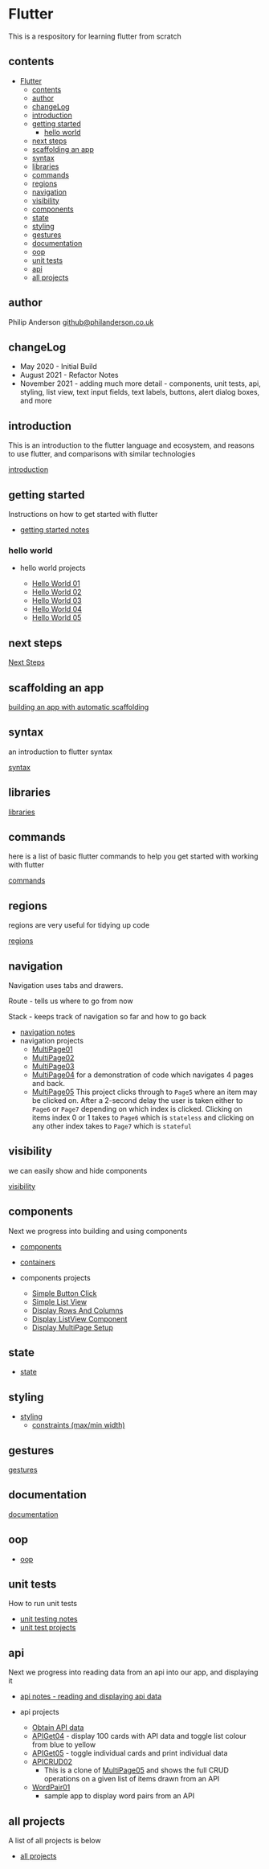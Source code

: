 # Flutter

This is a respository for learning flutter from scratch
## contents

- [Flutter](#flutter)
  - [contents](#contents)
  - [author](#author)
  - [changeLog](#changelog)
  - [introduction](#introduction)
  - [getting started](#getting-started)
    - [hello world](#hello-world)
  - [next steps](#next-steps)
  - [scaffolding an app](#scaffolding-an-app)
  - [syntax](#syntax)
  - [libraries](#libraries)
  - [commands](#commands)
  - [regions](#regions)
  - [navigation](#navigation)
  - [visibility](#visibility)
  - [components](#components)
  - [state](#state)
  - [styling](#styling)
  - [gestures](#gestures)
  - [documentation](#documentation)
  - [oop](#oop)
  - [unit tests](#unit-tests)
  - [api](#api)
  - [all projects](#all-projects)


## author

Philip Anderson 
github@philanderson.co.uk

## changeLog

- May 2020 - Initial Build
- August 2021 - Refactor Notes
- November 2021 - adding much more detail - components, unit tests, api, styling, list view, text input fields, text labels, buttons, alert dialog boxes, and more

## introduction

This is an introduction to the flutter language and ecosystem, and reasons to use flutter, and comparisons with similar technologies

[introduction](notes/introduction.md)


## getting started

Instructions on how to get started with flutter

- [getting started notes](notes/getting-started.md)

### hello world 

- hello world projects

  - [Hello World 01](projects/HelloWorld01)
  - [Hello World 02](projects/HelloWorld02)
  - [Hello World 03](projects/HelloWorld03)
  - [Hello World 04](projects/HelloWorld04)
  - [Hello World 05](projects/HelloWorld05)


## next steps

[Next Steps](notes/next-steps.md)

## scaffolding an app

[building an app with automatic scaffolding](notes/scaffolding.md)

## syntax

an introduction to flutter syntax

[syntax](notes/syntax.md)
## libraries

[libraries](notes/libraries.md)

## commands

here is a list of basic flutter commands to help you get started with working with flutter

[commands](notes/commands.md)

## regions

regions are very useful for tidying up code

[regions](notes/regions.md)

## navigation

Navigation uses tabs and drawers.

Route - tells us where to go from now

Stack - keeps track of navigation so far and how to go back

- [navigation notes](notes/navigation.md)
- navigation projects
  - [MultiPage01](Projects/MultiPage01)
  - [MultiPage02](Projects/MultiPage02)
  - [MultiPage03](Projects/MultiPage03)
  - [MultiPage04](Projects/MultiPage04) for a demonstration of code which navigates 4 pages and back.
  - [MultiPage05](Projects/MultiPage05) This project clicks through to `Page5` where an item may be clicked on.  After a 2-second delay the user is taken either to `Page6` or `Page7` depending on which index is clicked.  Clicking on items index 0 or 1 takes to `Page6` which is `stateless` and clicking on any other index takes to `Page7` which is `stateful`


## visibility

we can easily show and hide components

[visibility](notes/components.md#visibility)

## components 

Next we progress into building and using components

- [components](notes/components.md)
- [containers](notes/containers.md)

- components projects

  - [Simple Button Click](projects/ButtonClick01)
  - [Simple List View](projects/ListView01)
  - [Display Rows And Columns](projects/RowsAndColumns01)
  - [Display ListView Component](projects/ListView01)
  - [Display MultiPage Setup](projects/MultiPage01)

## state

- [state](notes/state.md)

## styling

- [styling](notes/styling.md)
  - [constraints (max/min width)](notes/styling.md#constraints)
## gestures

[gestures](notes/gestures.md)

## documentation

[documentation](notes/documentation.md)

## oop

- [oop](notes/oop.md)

## unit tests

How to run unit tests

- [unit testing notes](notes/unit-testing.md)
- [unit test projects](projects/UnitTest01)

## api

Next we progress into reading data from an api into our app, and displaying it

- [api notes - reading and displaying api data](notes/api.md)

- api projects
  
  - [Obtain API data](projects/APIGet01)
  - [APIGet04](projects/APIGet04) - display 100 cards with API data and toggle list colour from blue to yellow
  - [APIGet05](projects/APIGet05) - toggle individual cards and print individual data
  - [APICRUD02](APICRUD02)
    - This is a clone of [MultiPage05](MultiPage05) and shows the full CRUD operations on a given list of items drawn from an API
  - [WordPair01](projects/WordPair01)
    - sample app to display word pairs from an API

## all projects

A list of all projects is below

- [all projects](projects/README.md)
